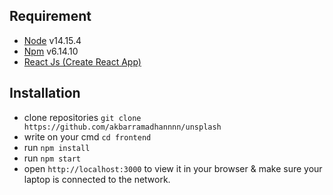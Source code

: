 ## Requirement
- [Node](https://nodejs.org/en/) v14.15.4
- [Npm](https://www.npmjs.com/) v6.14.10
- [React Js (Create React App)](https://reactjs.org)

## Installation
- clone repositories ```git clone https://github.com/akbarramadhannnn/unsplash```
- write on your cmd ```cd frontend```
- run ```npm install```
- run ```npm start```
- open ```http://localhost:3000``` to view it in your browser & make sure your laptop is connected to the network.
